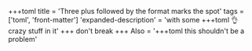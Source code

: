 +++toml
title = 'Three plus followed by the format marks the spot'
tags = ['toml', 'front-matter']
'expanded-description' = 'with some +++toml 👌 crazy stuff in it'
+++
don't break
+++
Also = '+++toml this shouldn't be a problem'
